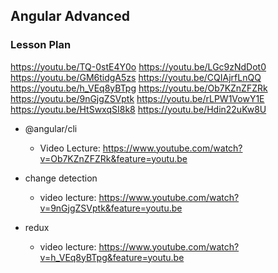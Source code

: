 ## Angular Advanced

### Lesson Plan

https://youtu.be/TQ-0stE4Y0o
https://youtu.be/LGc9zNdDot0
https://youtu.be/GM6tidgA5zs
https://youtu.be/CQIAjrfLnQQ
https://youtu.be/h_VEq8yBTpg
https://youtu.be/Ob7KZnZFZRk
https://youtu.be/9nGjgZSVptk
https://youtu.be/rLPW1VowY1E
https://youtu.be/HtSwxqSI8k8
https://youtu.be/Hdin22uKw8U

- @angular/cli
  - Video Lecture: https://www.youtube.com/watch?v=Ob7KZnZFZRk&feature=youtu.be

- change detection
  - video lecture: https://www.youtube.com/watch?v=9nGjgZSVptk&feature=youtu.be

- redux
  - video lecture: https://www.youtube.com/watch?v=h_VEq8yBTpg&feature=youtu.be


